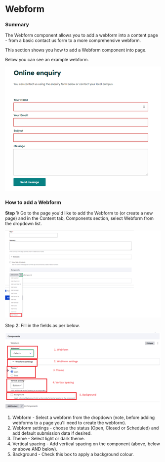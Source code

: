 # Webform

### Summary

The Webform component allows you to add a webform into a content page - from a basic contact us form to a more comprehensive webform. &#x20;

This section shows you how to add a Webform component into  page. &#x20;

Below you can see an example webform.&#x20;

<img src="../../.gitbook/assets/image (43).png" alt="" data-size="original">

### How to add a Webform

**Step 1:** Go to the page you'd like to add the Webform to (or create a new page) and in the Content tab, Components section, select Webform from the dropdown list.

![](<../../.gitbook/assets/image (78).png>)

Step 2: Fill in the fields as per below.

![](<../../.gitbook/assets/image (20).png>)

1. Webform - Select a webform from the dropdown (note, before adding webforms to a page you'll need to create the webform).&#x20;
2. Webform settings - choose the status (Open, Closed or Scheduled) and add default submission data if desired.
3. Theme - Select light or dark theme.&#x20;
4. Vertical spacing - Add vertical spacing on the component (above, below or above AND below).
5. Background - Check this box to apply a background colour.
